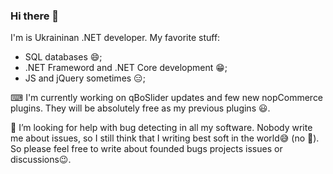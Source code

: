 ### Hi there 👋
I'm is Ukraininan .NET developer. My favorite stuff:
* SQL databases 😄;
* .NET Frameword and .NET Core development 😁;
* JS and jQuery sometimes 😑;

⌨ I'm currently working on qBoSlider updates and few new nopCommerce plugins. They will be absolutely free as my previous plugins 😃.

🤔 I’m looking for help with bug detecting in all my software. Nobody write me about issues, so I still think that I writing best soft in the world😅 (no 🤨). So please feel free to write about founded bugs projects issues or discussions😉.
<!--
**iAlexeyProkhorov/iAlexeyProkhorov** is a ✨ _special_ ✨ repository because its `README.md` (this file) appears on your GitHub profile.

Here are some ideas to get you started:

- 🔭 I’m currently working on ...
- 🌱 I’m currently learning ...
- 👯 I’m looking to collaborate on ...
- 🤔 I’m looking for help with ...
- 💬 Ask me about ...
- 📫 How to reach me: ...
- 😄 Pronouns: ...
- ⚡ Fun fact: ...
-->
